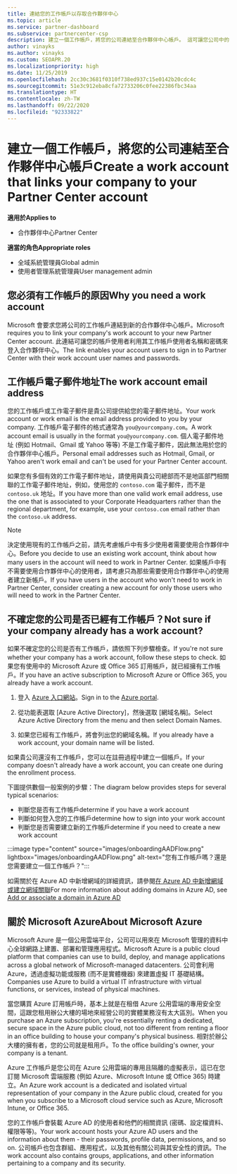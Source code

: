 ```yaml
---
title: 連結您的工作帳戶以存取合作夥伴中心
ms.topic: article
ms.service: partner-dashboard
ms.subservice: partnercenter-csp
description: 建立一個工作帳戶，將您的公司連結至合作夥伴中心帳戶。 這可讓您公司中的員工存取合作夥伴中心。
author: vinayks
ms.author: vinayks
ms.custom: SEOAPR.20
ms.localizationpriority: high
ms.date: 11/25/2019
ms.openlocfilehash: 2cc30c3681f0310f738ed937c15e0142b20cdc4c
ms.sourcegitcommit: 51e3c912eba8cfa72733206c0fee22386fbc34aa
ms.translationtype: HT
ms.contentlocale: zh-TW
ms.lasthandoff: 09/22/2020
ms.locfileid: "92333822"
---
```

# <a name="create-a-work-account-that-links-your-company-to-your-partner-center-account"></a><span data-ttu-id="9eeb5-104">建立一個工作帳戶，將您的公司連結至合作夥伴中心帳戶</span><span class="sxs-lookup"><span data-stu-id="9eeb5-104">Create a work account that links your company to your Partner Center account</span></span>

<span data-ttu-id="9eeb5-105">**適用於**</span><span class="sxs-lookup"><span data-stu-id="9eeb5-105">**Applies to**</span></span>

- <span data-ttu-id="9eeb5-106">合作夥伴中心</span><span class="sxs-lookup"><span data-stu-id="9eeb5-106">Partner Center</span></span>

<span data-ttu-id="9eeb5-107">**適當的角色**</span><span class="sxs-lookup"><span data-stu-id="9eeb5-107">**Appropriate roles**</span></span>

- <span data-ttu-id="9eeb5-108">全域系統管理員</span><span class="sxs-lookup"><span data-stu-id="9eeb5-108">Global admin</span></span>
- <span data-ttu-id="9eeb5-109">使用者管理系統管理員</span><span class="sxs-lookup"><span data-stu-id="9eeb5-109">User management admin</span></span>

## <a name="why-you-need-a-work-account"></a><span data-ttu-id="9eeb5-110">您必須有工作帳戶的原因</span><span class="sxs-lookup"><span data-stu-id="9eeb5-110">Why you need a work account</span></span>

<span data-ttu-id="9eeb5-111">Microsoft 會要求您將公司的工作帳戶連結到新的合作夥伴中心帳戶。</span><span class="sxs-lookup"><span data-stu-id="9eeb5-111">Microsoft requires you to link your company's work account to your new Partner Center account.</span></span> <span data-ttu-id="9eeb5-112">此連結可讓您的帳戶使用者利用其工作帳戶使用者名稱和密碼來登入合作夥伴中心。</span><span class="sxs-lookup"><span data-stu-id="9eeb5-112">The link enables your account users to sign in to Partner Center with their work account user names and passwords.</span></span>

## <a name="the-work-account-email-address"></a><span data-ttu-id="9eeb5-113">工作帳戶電子郵件地址</span><span class="sxs-lookup"><span data-stu-id="9eeb5-113">The work account email address</span></span>

<span data-ttu-id="9eeb5-114">您的工作帳戶或工作電子郵件是貴公司提供給您的電子郵件地址。</span><span class="sxs-lookup"><span data-stu-id="9eeb5-114">Your work account or work email is the email address provided to you by your company.</span></span> <span data-ttu-id="9eeb5-115">工作帳戶電子郵件的格式通常為 `you@yourcompany.com`。</span><span class="sxs-lookup"><span data-stu-id="9eeb5-115">A work account email is usually in the format `you@yourcompany.com`.</span></span> <span data-ttu-id="9eeb5-116">個人電子郵件地址 (例如 Hotmail、Gmail 或 Yahoo 等等) 不是工作電子郵件，因此無法用於您的合作夥伴中心帳戶。</span><span class="sxs-lookup"><span data-stu-id="9eeb5-116">Personal email addresses such as Hotmail, Gmail, or Yahoo aren't work email and can't be used for your Partner Center account.</span></span>

<span data-ttu-id="9eeb5-117">如果您有多個有效的工作電子郵件地址，請使用與貴公司總部而不是地區部門相關聯的工作電子郵件地址，例如，使用您的 `contoso.com` 電子郵件，而不是 `contoso.uk` 地址。</span><span class="sxs-lookup"><span data-stu-id="9eeb5-117">If you have more than one valid work email address, use the one that is associated to your Corporate Headquarters rather than the regional department, for example, use your `contoso.com` email rather than the `contoso.uk` address.</span></span>

> [!NOTE]  
> <span data-ttu-id="9eeb5-118">決定使用現有的工作帳戶之前，請先考慮帳戶中有多少使用者需要使用合作夥伴中心。</span><span class="sxs-lookup"><span data-stu-id="9eeb5-118">Before you decide to use an existing work account, think about how many users in the account will need to work in Partner Center.</span></span> <span data-ttu-id="9eeb5-119">如果帳戶中有不需要使用合作夥伴中心的使用者，請考慮只為那些需要使用合作夥伴中心的使用者建立新帳戶。</span><span class="sxs-lookup"><span data-stu-id="9eeb5-119">If you have users in the account who won't need to work in Partner Center, consider creating a new account for only those users who will need to work in the Partner Center.</span></span>

## <a name="not-sure-if-your-company-already-has-a-work-account"></a><span data-ttu-id="9eeb5-120">不確定您的公司是否已經有工作帳戶？</span><span class="sxs-lookup"><span data-stu-id="9eeb5-120">Not sure if your company already has a work account?</span></span>

<span data-ttu-id="9eeb5-121">如果不確定您的公司是否有工作帳戶，請依照下列步驟檢查。</span><span class="sxs-lookup"><span data-stu-id="9eeb5-121">If you're not sure whether your company has a work account, follow these steps to check.</span></span> <span data-ttu-id="9eeb5-122">如果您有使用中的 Microsoft Azure 或 Office 365 訂用帳戶，就已經擁有工作帳戶。</span><span class="sxs-lookup"><span data-stu-id="9eeb5-122">If you have an active subscription to Microsoft Azure or Office 365, you already have a work account.</span></span>

1. <span data-ttu-id="9eeb5-123">登入 [Azure 入口網站](https://portal.azure.com)。</span><span class="sxs-lookup"><span data-stu-id="9eeb5-123">Sign in to the [Azure portal](https://portal.azure.com).</span></span>

2. <span data-ttu-id="9eeb5-124">從功能表選取 [Azure Active Directory]，然後選取 [網域名稱]。</span><span class="sxs-lookup"><span data-stu-id="9eeb5-124">Select Azure Active Directory from the menu and then select Domain Names.</span></span>

3. <span data-ttu-id="9eeb5-125">如果您已經有工作帳戶，將會列出您的網域名稱。</span><span class="sxs-lookup"><span data-stu-id="9eeb5-125">If you already have a work account, your domain name will be listed.</span></span>

<span data-ttu-id="9eeb5-126">如果貴公司還沒有工作帳戶，您可以在註冊過程中建立一個帳戶。</span><span class="sxs-lookup"><span data-stu-id="9eeb5-126">If your company doesn't already have a work account, you can create one during the enrollment process.</span></span>

<span data-ttu-id="9eeb5-127">下圖提供數個一般案例的步驟：</span><span class="sxs-lookup"><span data-stu-id="9eeb5-127">The diagram below provides steps for several typical scenarios:</span></span>

- <span data-ttu-id="9eeb5-128">判斷您是否有工作帳戶</span><span class="sxs-lookup"><span data-stu-id="9eeb5-128">determine if you have a work account</span></span>
- <span data-ttu-id="9eeb5-129">判斷如何登入您的工作帳戶</span><span class="sxs-lookup"><span data-stu-id="9eeb5-129">determine how to sign into your work account</span></span>
- <span data-ttu-id="9eeb5-130">判斷您是否需要建立新的工作帳戶</span><span class="sxs-lookup"><span data-stu-id="9eeb5-130">determine if you need to create a new work account</span></span>

:::image type="content" source="images/onboardingAADFlow.png" lightbox="images/onboardingAADFlow.png" alt-text="您有工作帳戶嗎？還是您需要建立一個工作帳戶？":::

<span data-ttu-id="9eeb5-132">如需關於在 Azure AD 中新增網域的詳細資訊，請參閱[在 Azure AD 中新增網域或建立網域關聯](/azure/active-directory/active-directory-add-domain)</span><span class="sxs-lookup"><span data-stu-id="9eeb5-132">For more information about adding domains in Azure AD, see [Add or associate a domain in Azure AD](/azure/active-directory/active-directory-add-domain)</span></span>

## <a name="about-microsoft-azure"></a><span data-ttu-id="9eeb5-133">關於 Microsoft Azure</span><span class="sxs-lookup"><span data-stu-id="9eeb5-133">About Microsoft Azure</span></span>

<span data-ttu-id="9eeb5-134">Microsoft Azure 是一個公用雲端平台，公司可以用來在 Microsoft 管理的資料中心全球網路上建置、部署和管理應用程式。</span><span class="sxs-lookup"><span data-stu-id="9eeb5-134">Microsoft Azure is a public cloud platform that companies can use to build, deploy, and manage applications across a global network of Microsoft-managed datacenters.</span></span> <span data-ttu-id="9eeb5-135">公司會利用 Azure，透過虛擬功能或服務 (而不是實體機器) 來建置虛擬 IT 基礎結構。</span><span class="sxs-lookup"><span data-stu-id="9eeb5-135">Companies use Azure to build a virtual IT infrastructure with virtual functions, or services, instead of physical machines.</span></span>

<span data-ttu-id="9eeb5-136">當您購買 Azure 訂用帳戶時，基本上就是在租借 Azure 公用雲端的專用安全空間，這跟您租用辦公大樓的場地來經營公司的實體業務沒有太大區別。</span><span class="sxs-lookup"><span data-stu-id="9eeb5-136">When you purchase an Azure subscription, you're essentially renting a dedicated, secure space in the Azure public cloud, not too different from renting a floor in an office building to house your company's physical business.</span></span> <span data-ttu-id="9eeb5-137">相對於辦公大樓的擁有者，您的公司就是租用戶。</span><span class="sxs-lookup"><span data-stu-id="9eeb5-137">To the office building's owner, your company is a tenant.</span></span>

<span data-ttu-id="9eeb5-138">Azure 工作帳戶是您公司在 Azure 公用雲端的專用且隔離的虛擬表示，這已在您訂閱 Microsoft 雲端服務 (例如 Azure、Microsoft Intune 或 Office 365) 時建立。</span><span class="sxs-lookup"><span data-stu-id="9eeb5-138">An Azure work account is a dedicated and isolated virtual representation of your company in the Azure public cloud, created for you when you subscribe to a Microsoft cloud service such as Azure, Microsoft Intune, or Office 365.</span></span>

<span data-ttu-id="9eeb5-139">您的工作帳戶會裝載 Azure AD 的使用者和他們的相關資訊 (密碼、設定檔資料、權限等等)。</span><span class="sxs-lookup"><span data-stu-id="9eeb5-139">Your work account hosts your Azure AD users and the information about them - their passwords, profile data, permissions, and so on.</span></span> <span data-ttu-id="9eeb5-140">公司帳戶也包含群組、應用程式，以及其他有關公司與其安全性的資訊。</span><span class="sxs-lookup"><span data-stu-id="9eeb5-140">The work account also contains groups, applications, and other information pertaining to a company and its security.</span></span>